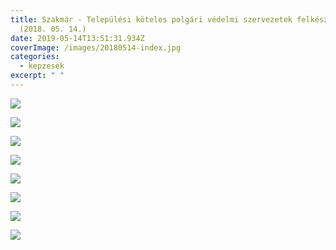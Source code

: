```yaml
---
title: Szakmár - Települési köteles polgári védelmi szervezetek felkészítése
  (2018. 05. 14.)
date: 2019-05-14T13:51:31.934Z
coverImage: /images/20180514-index.jpg
categories:
  - kepzesek
excerpt: " "
---
```

![](/images/20180514-1.jpg)

![](/images/20180514-2.jpg)

![](/images/20180514-3.jpg)

![](/images/20180514-4.jpg)

![](/images/20180514-5.jpg)

![](/images/20180514-6.jpg)

![](/images/20180514-7.jpg)

![](/images/20180514-8.jpg)